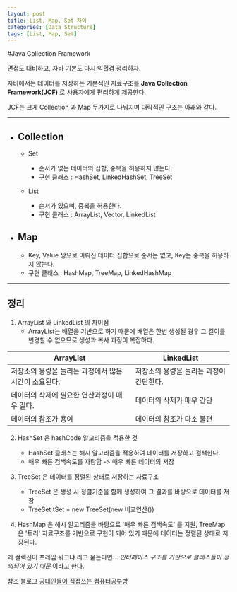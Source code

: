 ```yaml
---
layout: post
title: List, Map, Set 차이
categories: [Data Structure]
tags: [List, Map, Set]
---
```


#Java Collection Framework

면접도 대비하고, 자바 기본도 다시 익힐겸 정리하자.

자바에서는 데이터를 저장하는 기본적인 자료구조를 **Java Collection Framework(JCF)** 로 사용자에게 편리하게 제공한다.

JCF는 크게 Collection 과 Map 두가지로 나눠지며 대략적인 구조는 아래와 같다.

----
* ## Collection
  * Set
    * 순서가 없는 데이터의 집합, 중복을 허용하지 않는다.
    * 구현 클래스 : HashSet, LinkedHashSet, TreeSet

  * List
    * 순서가 있으며, 중복을 허용한다.
    * 구현 클래스 : ArrayList, Vector, LinkedList

* ## Map
  * Key, Value 쌍으로 이뤄진 데이터 집합으로 순서는 없고, Key는 중복을 허용하지 않는다.
  * 구현 클래스 : HashMap, TreeMap, LinkedHashMap
----

## 정리

1. ArrayList 와 LinkedList 의 차이점
    * ArrayList는 배열을 기반으로 하기 때문에 배열은 한번 생성될 경우 그 길이를 변경할 수 없으므로 생성과 복사 과정이 복잡하다.

ArrayList | LinkedList
--------- | ----------
저장소의 용량을 늘리는 과정에서 많은 시간이 소요된다. | 저장소의 용량을 늘리는 과정이 간단한다.
데이터의 삭제에 필요한 연산과정이 매우 길다. | 데이터의 삭제가 매우 간단
데이터의 참조가 용이 | 데이터의 참조가 다소 불편

2. HashSet 은 hashCode 알고리즘을 적용한 것
    * HashSet 클래스는 해시 알고리즘을 적용하여 데이터를 저장하고 검색한다.
    * 매우 빠른 검색속도를 자랑함 -> 매우 빠른 데이터의 저장

3. TreeSet 은 데이터를 정렬된 상태로 저장하는 자료구조
    * TreeSet 은 생성 시 정렬기준을 함께 생성하여 그 결과를 바탕으로 데이터를 저장
    * TreeSet<String> tSet = new TreeSet<String>(new 비교연산())

4. HashMap 은 해시 알고리즘을 바탕으로 '매우 빠른 검색속도' 를 지원, TreeMap은 '트리' 자료구조를 기반으로 구현이 되어 있기 때문에 데이터는 정렬된 상태로 저장된다.

왜 컬렉션이 프레임 워크냐 라고 묻는다면...  *인터페이스 구조를 기반으로 클래스들이 정의되어 있기 때문* 이라고 한다.

참조 블로그
[공대인들이 직접쓰는 컴퓨터공부방](http://hackersstudy.tistory.com/26)
